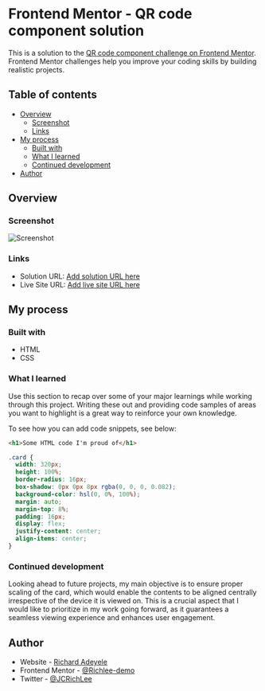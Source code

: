 # Frontend Mentor - QR code component solution

This is a solution to the [QR code component challenge on Frontend Mentor](https://www.frontendmentor.io/challenges/qr-code-component-iux_sIO_H). Frontend Mentor challenges help you improve your coding skills by building realistic projects. 

## Table of contents

- [Overview](#overview)
  - [Screenshot](#screenshot)
  - [Links](#links)
- [My process](#my-process)
  - [Built with](#built-with)
  - [What I learned](#what-i-learned)
  - [Continued development](#continued-development)
- [Author](#author)

## Overview

### Screenshot

![Screenshot](../images/screenshot.png)

### Links

- Solution URL: [Add solution URL here](https://your-solution-url.com)
- Live Site URL: [Add live site URL here](https://your-live-site-url.com)

## My process

### Built with

- HTML
- CSS


### What I learned

Use this section to recap over some of your major learnings while working through this project. Writing these out and providing code samples of areas you want to highlight is a great way to reinforce your own knowledge.

To see how you can add code snippets, see below:

```html
<h1>Some HTML code I'm proud of</h1>
```
```css
.card {
  width: 320px;
  height: 100%;
  border-radius: 16px;
  box-shadow: 0px 0px 8px rgba(0, 0, 0, 0.082);
  background-color: hsl(0, 0%, 100%);
  margin: auto;
  margin-top: 8%;
  padding: 16px;
  display: flex;
  justify-content: center;
  align-items: center;
}
```

### Continued development

Looking ahead to future projects, my main objective is to ensure proper scaling of the card, which would enable the contents to be aligned centrally irrespective of the device it is viewed on. This is a crucial aspect that I would like to prioritize in my work going forward, as it guarantees a seamless viewing experience and enhances user engagement.

## Author

- Website - [Richard Adeyele]()
- Frontend Mentor - [@Richlee-demo](https://www.frontendmentor.io/profile/Richlee-demo)
- Twitter - [@JCRichLee](https://www.twitter.com/JCRichLee)
